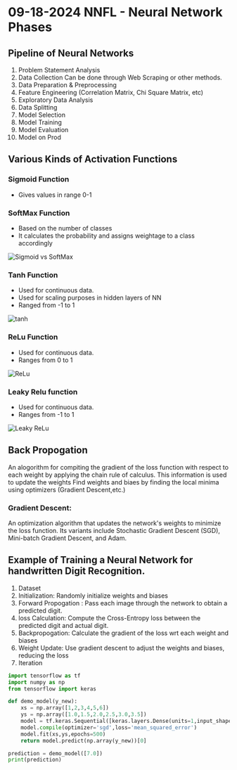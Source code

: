 # 09-18-2024 NNFL - Neural Network Phases

## Pipeline of Neural Networks

1. Problem Statement Analysis
2. Data Collection 
    Can be done through Web Scraping or other methods.
3. Data Preparation & Preprocessing
4. Feature Engineering (Correlation Matrix, Chi Square Matrix, etc)
5. Exploratory Data Analysis
6. Data Splitting
8. Model Selection
8. Model Training
9. Model Evaluation
10. Model on Prod

## Various Kinds of Activation Functions

### Sigmoid Function

- Gives values in range 0-1

### SoftMax Function

- Based on the number of classes
- It calculates the probability and assigns weightage to a class accordingly

<img title="Sigmoid vs SoftMax" src="D:\Hrishi\Auro24\NeuralNetworksAndFuzzyLogic\09-18-2024\images\sigmoid vs softmax.png"/>

### Tanh Function
- Used for continuous data.
- Used for scaling purposes in hidden layers of NN
- Ranged from -1 to 1
<img title="tanh" src="D:\Hrishi\Auro24\NeuralNetworksAndFuzzyLogic\09-18-2024\images\tanh.ppm"/>

### ReLu Function
- Used for continuous data.
- Ranges from 0 to 1
<img title="ReLu" src="D:\Hrishi\Auro24\NeuralNetworksAndFuzzyLogic\09-18-2024\images\relu graph.png"/>

### Leaky Relu function
- Used for continuous data.
- Ranges from -1 to 1
<img title="Leaky ReLu" src="D:\Hrishi\Auro24\NeuralNetworksAndFuzzyLogic\09-18-2024\images\Leaky relu.png"/>

## Back Propogation

An alogorithm for compiting the gradient of the loss function with respect to each weight by applying the chain rule of calculus. This information is used to update the weights
Find weights and biaes by finding the local minima using optimizers (Gradient Descent,etc.)

### Gradient Descent:
An optimization algorithm that updates the network's weights to minimize the loss function. Its variants include Stochastic Gradient Descent (SGD), Mini-batch Gradient Descent, and Adam.

## Example of Training a Neural Network for handwritten Digit Recognition.

1. Dataset
2. Initialization: Randomly initialize weights and biases
3. Forward Propogation : Pass each image through the network to obtain a predicted digit.
4. loss Calculation: Compute the Cross-Entropy loss between the predicted digit and actual digit.
5. Backpropogation: Calculate the gradient of the loss wrt each weight and biases
6. Weight Update: Use gradient descent to adjust the weights and biases, reducing the loss
7. Iteration


```python
import tensorflow as tf
import numpy as np
from tensorflow import keras

def demo_model(y_new):
    xs = np.array([1,2,3,4,5,6])
    ys = np.array([1.0,1.5,2.0,2.5,3.0,3.5])
    model = tf.keras.Sequential([keras.layers.Dense(units=1,input_shape=[1])])
    model.compile(optimizer='sgd',loss='mean_squared_error')
    model.fit(xs,ys,epochs=500)
    return model.predict(np.array(y_new))[0]

prediction = demo_model([7.0])
print(prediction)
```

